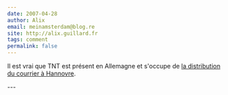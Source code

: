 ```yaml
---
date: 2007-04-28
author: Alix
email: meinamsterdam@blog.re
site: http://alix.guillard.fr
tags: comment
permalink: false
---
```


<p>
Il est vrai que TNT est présent en Allemagne et s'occupe de <a href="http://www.tnt.de/__C1256CFE002B2C2D.nsf/html/6d56a7a1d815e97dc1256fc50032f683.html">la distribution du courrier à Hannovre</a>.
</p>
---